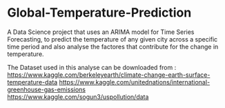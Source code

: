 # Global-Temperature-Prediction


A Data Science project that uses an ARIMA model for Time Series Forecasting, to predict the temperature of any given city across a specific time period and also analyse the factores that contribute for the change in temperature.

The Dataset used in this analyse can be downloaded from : https://www.kaggle.com/berkeleyearth/climate-change-earth-surface-temperature-data https://www.kaggle.com/unitednations/international-greenhouse-gas-emissions https://www.kaggle.com/sogun3/uspollution/data
